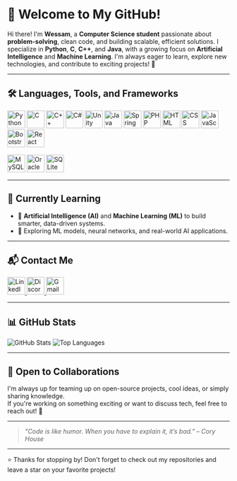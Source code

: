 # 👋 Welcome to My GitHub!

Hi there! I'm **Wessam**, a **Computer Science student** passionate about **problem-solving**, clean code, and building scalable, efficient solutions. I specialize in **Python**, **C**, **C++**, and **Java**, with a growing focus on **Artificial Intelligence** and **Machine Learning**. I'm always eager to learn, explore new technologies, and contribute to exciting projects! 🚀

---

## 🛠️ Languages, Tools, and Frameworks

<p align="left">
  <img src="https://cdn.jsdelivr.net/gh/devicons/devicon/icons/python/python-original.svg" height="40" alt="Python" />
  <img src="https://cdn.jsdelivr.net/gh/devicons/devicon/icons/c/c-original.svg" height="40" alt="C" />
  <img src="https://cdn.jsdelivr.net/gh/devicons/devicon/icons/cplusplus/cplusplus-original.svg" height="40" alt="C++" />
  <img src="https://cdn.jsdelivr.net/gh/devicons/devicon/icons/csharp/csharp-original.svg" height="40" alt="C#" />
  <img src="https://cdn.jsdelivr.net/gh/devicons/devicon/icons/unity/unity-original.svg" height="40" alt="Unity" />
  <img src="https://cdn.jsdelivr.net/gh/devicons/devicon/icons/java/java-original.svg" height="40" alt="Java" />
  <img src="https://cdn.jsdelivr.net/gh/devicons/devicon/icons/spring/spring-original.svg" height="40" alt="Spring Boot" />
  <img src="https://cdn.jsdelivr.net/gh/devicons/devicon/icons/php/php-original.svg" height="40" alt="PHP" />
  <img src="https://cdn.jsdelivr.net/gh/devicons/devicon/icons/html5/html5-original.svg" height="40" alt="HTML" />
  <img src="https://cdn.jsdelivr.net/gh/devicons/devicon/icons/css3/css3-original.svg" height="40" alt="CSS" />
  <img src="https://cdn.jsdelivr.net/gh/devicons/devicon/icons/javascript/javascript-original.svg" height="40" alt="JavaScript" />
  <img src="https://cdn.jsdelivr.net/gh/devicons/devicon/icons/bootstrap/bootstrap-original.svg" height="40" alt="Bootstrap" />
  <img src="https://cdn.jsdelivr.net/gh/devicons/devicon/icons/react/react-original.svg" height="40" alt="React" />
</p>

<p align="left">
  <img src="https://cdn.jsdelivr.net/gh/devicons/devicon/icons/mysql/mysql-original.svg" height="40" alt="MySQL" />
  <img src="https://cdn.jsdelivr.net/gh/devicons/devicon/icons/oracle/oracle-original.svg" height="40" alt="Oracle" />
  <img src="https://cdn.jsdelivr.net/gh/devicons/devicon/icons/sqlite/sqlite-original.svg" height="40" alt="SQLite" />
</p>

---

## 🌱 Currently Learning

- 🤖 **Artificial Intelligence (AI)** and **Machine Learning (ML)** to build smarter, data-driven systems.
- 🧠 Exploring ML models, neural networks, and real-world AI applications.

---

## 📬 Contact Me  
<p align="left">
  <a href="https://www.linkedin.com/in/wessam-mahmoud-b42a7a251" target="_blank">
    <img src="https://cdn.jsdelivr.net/gh/devicons/devicon/icons/linkedin/linkedin-original.svg" height="40" alt="LinkedIn"/>
  </a>
  <a href="https://discord.com/users/zmrodaaa" target="_blank">
    <img src="https://cdn.simpleicons.org/discord/5865F2" height="40" alt="Discord"/>
  </a>
  <a href="mailto:wessamshaheen03@gmail.com">
    <img src="https://upload.wikimedia.org/wikipedia/commons/4/4e/Gmail_Icon.png" height="40" alt="Gmail"/>
  </a>
</p>

---

## 📊 GitHub Stats  
<p align="left">
  <img src="https://github-readme-stats.vercel.app/api?username=zmrodaaa&show_icons=true&count_private=true&hide=prs&theme=tokyonight" alt="GitHub Stats"/>
  <img src="https://github-readme-stats.vercel.app/api/top-langs/?username=zmrodaaa&layout=compact&theme=tokyonight" alt="Top Languages"/>
</p>

---

## 🤝 Open to Collaborations

I'm always up for teaming up on open-source projects, cool ideas, or simply sharing knowledge.  
If you're working on something exciting or want to discuss tech, feel free to reach out! 💬

---

> *"Code is like humor. When you have to explain it, it’s bad." – Cory House*

---

⭐ Thanks for stopping by! Don't forget to check out my repositories and leave a star on your favorite projects!
